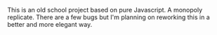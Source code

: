 This is an old school project based on pure Javascript.
A monopoly replicate. There are a few bugs but I'm planning on reworking this in a better and more elegant way.
